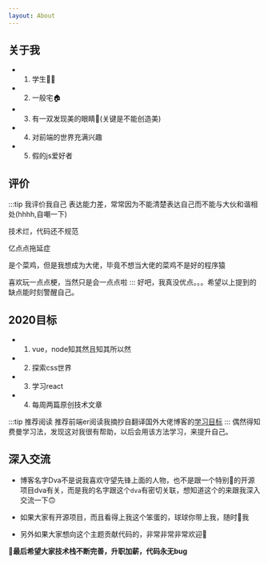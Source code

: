 ```yaml
---
layout: About
---
```

## 关于我
- 1. 学生:man_student:
- 2. 一般宅:house:
- 3. 有一双发现美的眼睛:eyes:(关键是不能创造美)
- 4. 对前端的世界充满兴趣
- 5. 假的js爱好者
## 评价
:::tip 我评价我自己
表达能力差，常常因为不能清楚表达自己而不能与大伙和谐相处(hhhh,自嘲一下)

技术烂，代码还不规范

亿点点拖延症

是个菜鸡，但是我想成为大佬，毕竟不想当大佬的菜鸡不是好的程序猿

喜欢玩一点点梗，当然只是会一点点啦
:::
好吧，我真没优点。。。希望以上提到的缺点能时刻警醒自己。
## 2020目标

- 1. vue，node知其然且知其所以然

- 2. 探索css世界

- 3. 学习react

- 4. 每周两篇原创技术文章

:::tip 推荐阅读
推荐前端er阅读我摘抄自翻译国外大佬博客的[学习目标](http://note.youdao.com/noteshare?id=340630caae1de9085dac7383bd4577d7)
:::
偶然得知费曼学习法，发现这对我很有帮助，以后会用该方法学习，来提升自己。
## 深入交流
- 博客名字Dva不是说我喜欢守望先锋上面的人物，也不是跟一个特别:cow2:的开源项目dva有关，而是我的名字跟这个`dva`有密切关联，想知道这个的来跟我深入交流一下:upside_down_face:

- 如果大家有开源项目，而且看得上我这个笨蛋的，球球你带上我，随时:email:我

- 另外如果大家想向这个主题贡献代码的，非常非常非常欢迎:hugs:

:rainbow:**最后希望大家技术栈不断完善，升职加薪，代码永无bug**